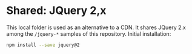 # Shared: JQuery 2,x

This local folder is used as an alternative to a CDN. It shares JQuery 2.x among the `/jquery-*` samples of this repository. Initial installation:

```bash
npm install --save jquery@2
```
